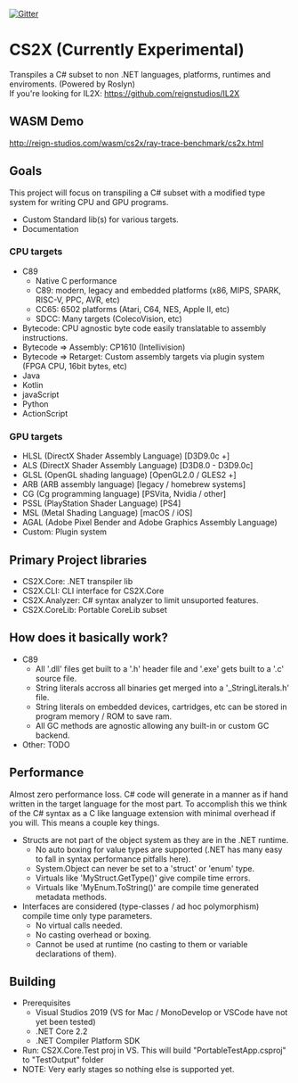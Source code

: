 [![Gitter](https://badges.gitter.im/ReignStudios/CS2X.svg)](https://gitter.im/ReignStudios/CS2X?utm_source=badge&utm_medium=badge&utm_campaign=pr-badge)

# CS2X (Currently Experimental)
Transpiles a C# subset to non .NET languages, platforms, runtimes and enviroments. (Powered by Roslyn)<br>
If you're looking for IL2X: https://github.com/reignstudios/IL2X

## WASM Demo
http://reign-studios.com/wasm/cs2x/ray-trace-benchmark/cs2x.html

## Goals
This project will focus on transpiling a C# subset with a modified type system for writing CPU and GPU programs.
* Custom Standard lib(s) for various targets.
* Documentation

### CPU targets
* C89
	* Native C performance
	* C89: modern, legacy and embedded platforms (x86, MIPS, SPARK, RISC-V, PPC, AVR, etc)
	* CC65: 6502 platforms (Atari, C64, NES, Apple II, etc)
	* SDCC: Many targets (ColecoVision, etc)
* Bytecode: CPU agnostic byte code easily translatable to assembly instructions.
* Bytecode => Assembly: CP1610 (Intellivision)
* Bytecode => Retarget: Custom assembly targets via plugin system (FPGA CPU, 16bit bytes, etc)
* Java
* Kotlin
* javaScript
* Python
* ActionScript

### GPU targets
* HLSL (DirectX Shader Assembly Language) [D3D9.0c +]
* ALS (DirectX Shader Assembly Language) [D3D8.0 - D3D9.0c]
* GLSL (OpenGL shading language) [OpenGL2.0 / GLES2 +]
* ARB (ARB assembly language) [legacy / homebrew systems]
* CG (Cg programming language) [PSVita, Nvidia / other]
* PSSL (PlayStation Shader Language) [PS4]
* MSL (Metal Shading Language) [macOS / iOS]
* AGAL (Adobe Pixel Bender and Adobe Graphics Assembly Language)
* Custom: Plugin system

## Primary Project libraries
* CS2X.Core: .NET transpiler lib
* CS2X.CLI: CLI interface for CS2X.Core
* CS2X.Analyzer: C# syntax analyzer to limit unsuported features.
* CS2X.CoreLib: Portable CoreLib subset

## How does it basically work?
* C89
	* All '.dll' files get built to a '.h' header file and '.exe' gets built to a '.c' source file.
	* String literals accross all binaries get merged into a '_StringLiterals.h' file.
	* String literals on embedded devices, cartridges, etc can be stored in program memory / ROM to save ram.
	* All GC methods are agnostic allowing any built-in or custom GC backend.
* Other: TODO

## Performance
Almost zero performance loss. C# code will generate in a manner as if hand written in the target language for the most part. To accomplish this we think of the C# syntax as a C like language extension with minimal overhead if you will. This means a couple key things.
* Structs are not part of the object system as they are in the .NET runtime.
	* No auto boxing for value types are supported (.NET has many easy to fall in syntax performance pitfalls here).
	* System.Object can never be set to a 'struct' or 'enum' type.
	* Virtuals like 'MyStruct.GetType()' give compile time errors.
	* Virtuals like 'MyEnum.ToString()' are compile time generated metadata methods.
* Interfaces are considered (type-classes / ad hoc polymorphism) compile time only type parameters.
	* No virtual calls needed.
	* No casting overhead or boxing.
	* Cannot be used at runtime (no casting to them or variable declarations of them).

## Building
* Prerequisites
	* Visual Studios 2019 (VS for Mac / MonoDevelop or VSCode have not yet been tested)
	* .NET Core 2.2
	* .NET Compiler Platform SDK
* Run: CS2X.Core.Test proj in VS. This will build "PortableTestApp.csproj" to "TestOutput" folder
* NOTE: Very early stages so nothing else is supported yet.